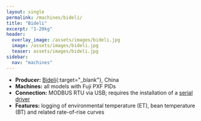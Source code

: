 ```yaml
---
layout: single
permalink: /machines/bideli/
title: "Bideli"
excerpt: "1-20kg"
header:
  overlay_image: /assets/images/bideli.jpg
  image: /assets/images/bideli.jpg
  teaser: assets/images/bideli.jpg
sidebar:
  nav: "machines"
---
```


* __Producer:__ [Bideli](http://en.gzbideli.com/){:target="_blank"}, China
* __Machines:__ all models with Fuji PXF PIDs
* __Connection:__ MODBUS RTU via USB; requires the installation of a [serial driver](/modbus_serial/)
* __Features:__ logging of environmental temperature (ET), bean temperature (BT) and related rate-of-rise curves
